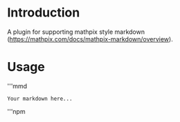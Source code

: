 # Introduction
A plugin for supporting mathpix style markdown (https://mathpix.com/docs/mathpix-markdown/overview).

# Usage
\'\'\'mmd
```
Your markdown here...
```
\'\'\'npm 